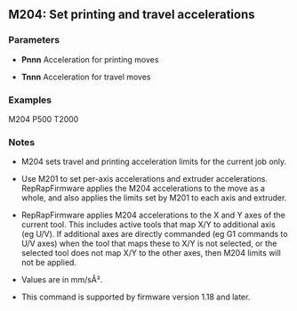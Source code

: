 ## M204: Set printing and travel accelerations

### Parameters

- **Pnnn** Acceleration for printing moves

- **Tnnn** Acceleration for travel moves

### Examples

M204 P500 T2000

### Notes

- M204 sets travel and printing acceleration limits for the current job only.

- Use M201 to set per-axis accelerations and extruder accelerations. RepRapFirmware applies the M204 accelerations to the move as a whole, and also applies the limits set by M201 to each axis and extruder.

- RepRapFirmware applies M204 accelerations to the X and Y axes of the current tool. This includes active tools that map X/Y to additional axis (eg U/V). If additional axes are directly commanded (eg G1 commands to U/V axes) when the tool that maps these to X/Y is not selected, or the selected tool does not map X/Y to the other axes, then M204 limits will not be applied.

- Values are in mm/sÂ².

- This command is supported by firmware version 1.18 and later.

